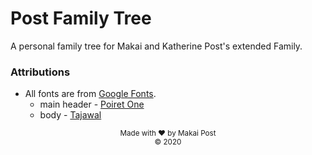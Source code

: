 # Post Family Tree
A personal family tree for Makai and Katherine Post's extended Family.

### Attributions
- All fonts are from [Google Fonts](https://fonts.google.com/). 
    - main header - [Poiret One](https://fonts.google.com/specimen/Poiret+One)
    - body - [Tajawal](https://fonts.google.com/specimen/Tajawal)

<div align="center"><sub>Made with ❤️️ by Makai Post</sub></div>
<div align="center"><sup>© 2020</sup></div>